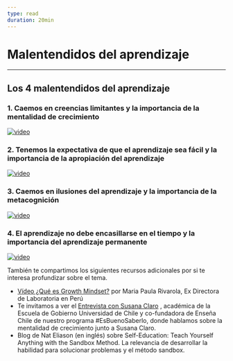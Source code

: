 ```yaml
---
type: read
duration: 20min
---
```


# Malentendidos del aprendizaje

***

## Los 4 malentendidos del aprendizaje

### 1. Caemos en creencias limitantes y la importancia de la mentalidad de crecimiento

  [![video](https://user-images.githubusercontent.com/12631491/223459911-847f24eb-26b6-4cbd-9421-259c41d86de9.png)](https://youtu.be/LUCclX2JXmc)

### 2. Tenemos la expectativa de que el aprendizaje sea fácil y la importancia de la apropiación del aprendizaje

  [![video](https://user-images.githubusercontent.com/12631491/223460131-568bbbd7-80ef-4814-a605-7fb93bb577af.png)](https://youtu.be/miP8frXak-g)

### 3. Caemos en ilusiones del aprendizaje y la importancia de la metacognición

  [![video](https://user-images.githubusercontent.com/12631491/223460583-fac68825-5f98-43f4-a068-ecfcef17dd14.png)](https://youtu.be/hwY3yVZgWdg)

### 4. El aprendizaje no debe encasillarse en el tiempo y la importancia del aprendizaje permanente

  [![video](https://user-images.githubusercontent.com/12631491/223460683-74465513-ab93-46c5-b9d2-5f372bf2865d.png)](https://youtu.be/-jBVNRk5d6Q)

También te compartimos los siguientes recursos adicionales por si te interesa
profundizar sobre el tema.

- [Vídeo ¿Qué es Growth Mindset?](https://bit.ly/37AGi71) por Maria Paula
  Rivarola, Ex Directora de Laboratoria en Perú
- Te invitamos a ver el [Entrevista con Susana Claro](https://bit.ly/39t15Mg)
  , académica de la Escuela de Gobierno Universidad de Chile y co-fundadora de
  Enseña Chile de nuestro programa #EsBuenoSaberlo, donde hablamos sobre la
  mentalidad de crecimiento junto a Susana Claro.
- Blog de Nat Eliason (en inglés) sobre Self-Education: Teach Yourself Anything
  with the Sandbox Method. La relevancia de desarrollar la habilidad para
  solucionar problemas y el método sandbox.
